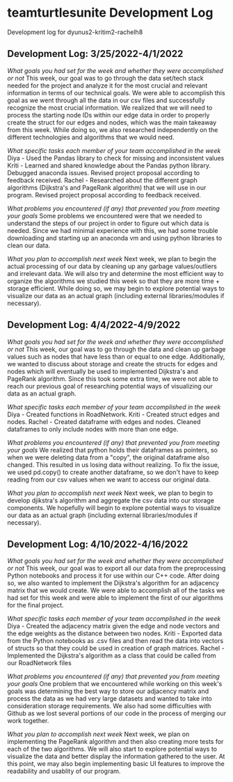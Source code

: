 # teamturtlesunite Development Log

Development log for dyunus2-kritim2-rachelh8

## Development Log: 3/25/2022-4/1/2022

_What goals you had set for the week and whether they were accomplished or not_
This week, our goal was to go through the data set/tech stack needed for the project and analyze it for the most crucial and relevant information in terms of our technical goals. We were able to accomplish this goal as we went through all the data in our csv files and successfully recognize the most crucial information. We realized that we will need to process the starting node IDs within our edge data in order to properly create the struct for our edges and nodes, which was the main takeaway from this week. While doing so, we also researched independently on the different technologies and algorithms that we would need.

_What specific tasks each member of your team accomplished in the week_
Diya - Used the Pandas library to check for missing and inconsistent values
Kriti - Learned and shared knowledge about the Pandas python library. Debugged anaconda issues. Revised project proposal according to feedback received.
Rachel - Researched about the different graph algorithms (Dijkstra's and PageRank algorithm) that we will use in our program. Revised project proposal according to feedback received.

_What problems you encountered (if any) that prevented you from meeting your goals_
Some problems we encountered were that we needed to understand the steps of our project in order to figure out which data is needed. Since we had minimal experience with this, we had some trouble downloading and starting up an anaconda vm and using python libraries to clean our data.

_What you plan to accomplish next week_
Next week, we plan to begin the actual processing of our data by cleaning up any garbage values/outliers and irrelevant data. We will also try and determine the most efficient way to organize the algorithms we studied this week so that they are more time + storage efficient. While doing so, we may begin to explore potential ways to visualize our data as an actual graph (including external libraries/modules if necessary).

## Development Log: 4/4/2022-4/9/2022

_What goals you had set for the week and whether they were accomplished or not_
This week, our goal was to go through the data and clean up garbage values such as nodes that have less than or equal to one edge. Additionally, we wanted to discuss about storage and create the structs for edges and nodes which will eventually be used to implemented Dijkstra's and PageRank algorithm. Since this took some extra time, we were not able to reach our previous goal of researching potential ways of visualizing our data as an actual graph.

_What specific tasks each member of your team accomplished in the week_
Diya - Created functions in RoadNetwork.
Kriti - Created struct edges and nodes.
Rachel - Created dataframe with edges and nodes. Cleaned dataframes to only include nodes with more than one edge.

_What problems you encountered (if any) that prevented you from meeting your goals_
We realized that python holds their dataframes as pointers, so when we were deleting data from a "copy", the original dataframe also changed. This resulted in us losing data without realizing. To fix the issue, we used pd.copy() to create another dataframe, so we don't have to keep reading from our csv values when we want to access our original data.

_What you plan to accomplish next week_
Next week, we plan to begin to develop djikstra's algorithm and aggregate the csv data into our storage components. We hopefully will begin to explore potential ways to visualize our data as an actual graph (including external libraries/modules if necessary).

## Development Log: 4/10/2022-4/16/2022

_What goals you had set for the week and whether they were accomplished or not_
This week, our goal was to export all our data from the preprocessing Python notebooks and process it for use within our C++ code. After doing so, we also wanted to implement the Dijkstra's algorithm for an adjacency matrix that we would create. We were able to accomplish all of the tasks we had set for this week and were able to implement the first of our algorithms for the final project. 

_What specific tasks each member of your team accomplished in the week_
Diya - Created the adjacency matrix given the edge and node vectors and the edge weights as the distance between two nodes. 
Kriti - Exported data from the Python notebooks as .csv files and then read the data into vectors of structs so that they could be used in creation of graph matrices.
Rachel - Implemented the Dijkstra's algorithm as a class that could be called from our RoadNetwork files

_What problems you encountered (if any) that prevented you from meeting your goals_
One problem that we encountered while working on this week's goals was determining the best way to store our adjacency matrix and process the data as we had very large datasets and wanted to take into consideration storage requirements. We also had some difficulties with Github as we lost several portions of our code in the process of merging our work together.

_What you plan to accomplish next week_
Next week, we plan on implementing the PageRank algorithm and then also creating more tests for each of the two algorithms. We will also start to explore potential ways to visualize the data and better display the information gathered to the user. At this point, we may also begin implementing basic UI features to improve the readability and usablity of our program.